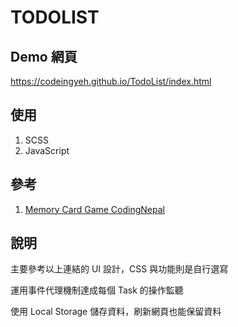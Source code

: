 # TODOLIST

## Demo 網頁

https://codeingyeh.github.io/TodoList/index.html

## 使用

1. SCSS
2. JavaScript

## 參考

1. [Memory Card Game CodingNepal](https://codingnepalweb.com/demos/todo-list-app-javascript/)

## 說明

主要參考以上連結的 UI 設計，CSS 與功能則是自行選寫

運用事件代理機制達成每個 Task 的操作監聽

使用 Local Storage 儲存資料，刷新網頁也能保留資料
